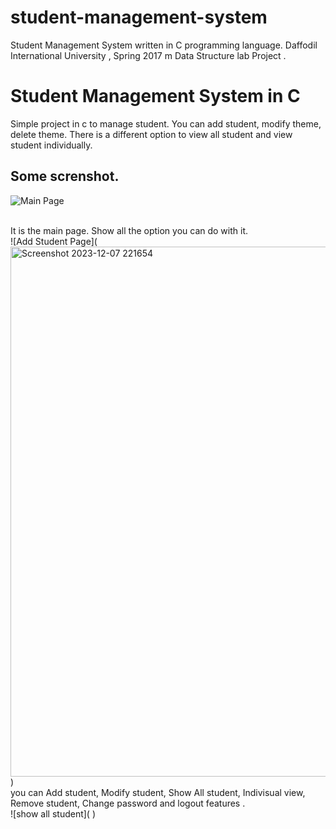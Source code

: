 # student-management-system

Student Management System written in C programming language. Daffodil International University , Spring 2017 m Data Structure lab Project . <br> 
<h1>Student Management System in C</h1>
<p>Simple project in c to manage student. You can add student, modify theme, delete theme. There is a different option to view all student and view student individually. 
</p>
<h2>Some screnshot.</h2>


![Main Page](<img width="768" alt="Screenshot 2023-12-07 221645" src="https://github.com/mayank-kumar8070/student-management-system/assets/67200147/210be5dd-e109-4526-ac8d-1da488a0f066">)

<br>
It is the main page. Show all the option you can do with it. 
<br>
![Add Student Page](<img width="848" alt="Screenshot 2023-12-07 221654" src="https://github.com/mayank-kumar8070/student-management-system/assets/67200147/bc4c382b-36c9-40cf-84f6-a34894d50509">)
<br>
you can Add student, Modify student, Show All student, Indivisual view, Remove student, Change password and logout features .  
<br>
![show all student](
)
